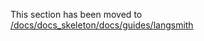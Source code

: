 This section has been moved to [/docs/docs_skeleton/docs/guides/langsmith](https://github.com/langchain-ai/langchain/blob/master/docs/docs_skeleton/docs/guides/langsmith)
